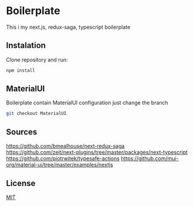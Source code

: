 # Boilerplate

This i my next.js, redux-saga, typescript boilerplate

## Instalation

Clone repository and run:

```bash
npm install
```

## MaterialUI

Boilerplate contain MaterialUI configuration just change the branch

```bash
git checkout MaterialUI
```

## Sources

https://github.com/bmealhouse/next-redux-saga
https://github.com/zeit/next-plugins/tree/master/packages/next-typescript
https://github.com/piotrwitek/typesafe-actions
https://github.com/mui-org/material-ui/tree/master/examples/nextjs

## License

[MIT](https://choosealicense.com/licenses/mit/)
